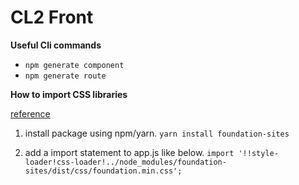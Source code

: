# CL2 Front

**Useful Cli commands**

* `npm generate component`
* `npm generate route`

**How to import CSS libraries**

[reference](https://github.com/react-boilerplate/react-boilerplate/issues/238)

1. install package using npm/yarn.
`yarn install foundation-sites`

2. add a import statement to app.js like below.
`import '!!style-loader!css-loader!../node_modules/foundation-sites/dist/css/foundation.min.css';`
